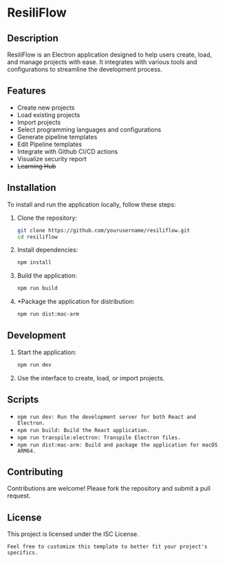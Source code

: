 # ResiliFlow

## Description

ResiliFlow is an Electron application designed to help users create, load, and manage projects with ease. It integrates with various tools and configurations to streamline the development process.

## Features

- Create new projects
- Load existing projects
- Import projects
- Select programming languages and configurations
- Generate pipeline templates
- Edit Pipeline templates
- Integrate with Github CI/CD actions
- Visualize security report
- ~~Learning Hub~~

## Installation

To install and run the application locally, follow these steps:

1. Clone the repository:

   ```sh
   git clone https://github.com/yourusername/resiliflow.git
   cd resiliflow
   ```

2. Install dependencies:

    ```sh
    npm install
    ```

3. Build the application:

   ```sh
   npm run build
   ```

4. *Package the application for distribution:

    ```sh
    npm run dist:mac-arm
    ```

## Development

1. Start the application:

    ```sh
    npm run dev
    ```

2. Use the interface to create, load, or import projects.

## Scripts

- `npm run dev: Run the development server for both React and Electron.`
- `npm run build: Build the React application.`
- `npm run transpile:electron: Transpile Electron files.`
- `npm run dist:mac-arm: Build and package the application for macOS ARM64.`

## Contributing

Contributions are welcome! Please fork the repository and submit a pull request.

## License

This project is licensed under the ISC License.

```text
Feel free to customize this template to better fit your project's specifics.
```
